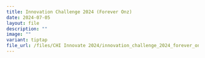 ```yaml
---
title: Innovation Challenge 2024 (Forever Onz)
date: 2024-07-05
layout: file
description: ""
image: ""
variant: tiptap
file_url: /files/CHI Innovate 2024/innovation_challenge_2024_forever_onz.pdf
---
```

